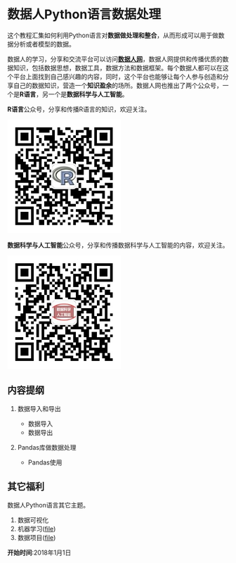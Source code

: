 # 数据人Python语言数据处理

这个教程汇集如何利用Python语言对**数据做处理和整合**，从而形成可以用于做数据分析或者模型的数据。

数据人的学习，分享和交流平台可以访问[**数据人网**](http://shujuren.org)，数据人网提供和传播优质的数据知识，包括数据思想，数据工具，数据方法和数据框架。每个数据人都可以在这个平台上面找到自己感兴趣的内容，同时，这个平台也能够让每个人参与创造和分享自己的数据知识，营造一个**知识盈余**的场所。数据人网也推出了两个公众号，一个是**R语言**，另一个是**数据科学与人工智能**。

**R语言**公众号，分享和传播R语言的知识，欢迎关注。

![](figures/R语言公众号.jpg)

**数据科学与人工智能**公众号，分享和传播数据科学与人工智能的内容，欢迎关注。

![](figures/数据科学与人工智能公众号.jpg)


## 内容提纲

1. 数据导入和导出
    - 数据导入
    - 数据导出


2. Pandas库做数据处理
    - Pandas使用

## 其它福利

数据人Python语言其它主题。

1. 数据可视化
2. 机器学习([file](https://github.com/wangluqing/shujuren_Python/tree/master/3machine_learning/))
3. 数据项目([file](https://github.com/wangluqing/shujuren_Python/tree/master/4data_project/))

**开始时间**:2018年1月1日
